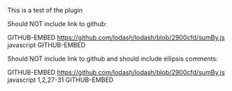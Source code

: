 This is a test of the plugin

Should NOT include link to github:

GITHUB-EMBED https://github.com/lodash/lodash/blob/2900cfd/sumBy.js javascript GITHUB-EMBED

Should NOT include link to github and should include ellipsis comments:

GITHUB-EMBED https://github.com/lodash/lodash/blob/2900cfd/sumBy.js javascript 1,2,27-31 GITHUB-EMBED